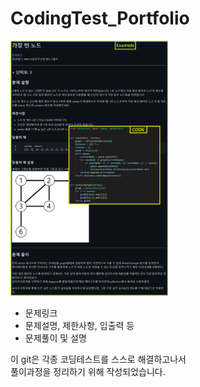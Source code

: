 # CodingTest_Portfolio

<img src="./example.png" width="50%" height="50%"/>  

* 문제링크
* 문제설명, 제한사항, 입출력 등
* 문제풀이 및 설명 


이 git은 각종 코딩테스트를 스스로 해결하고나서  
풀이과정을 정리하기 위해 작성되었습니다.
